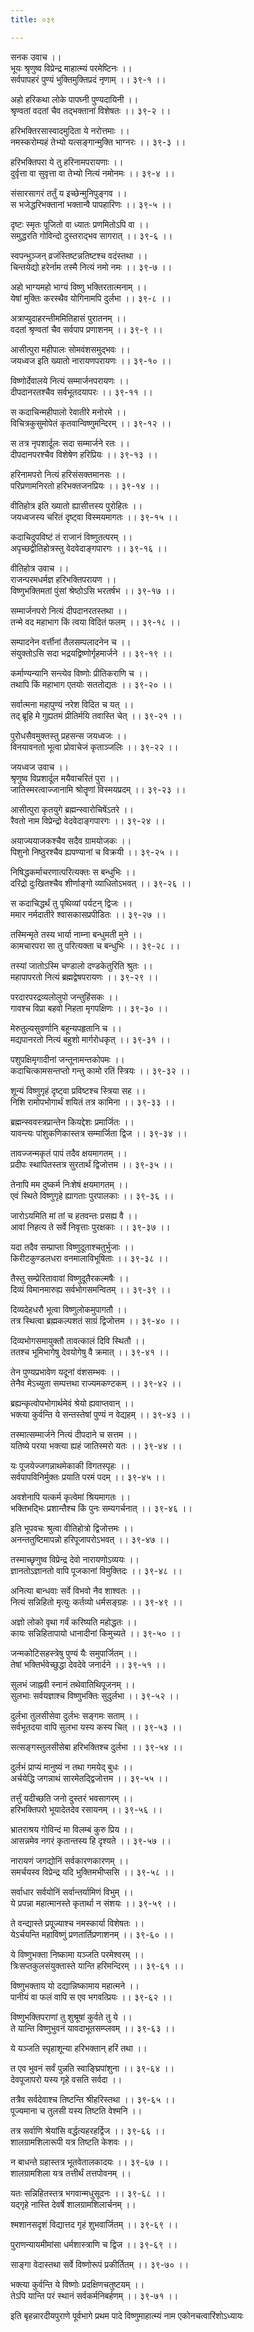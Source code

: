 ```yaml
---
title: ०३९

---
```

सनक उवाच ।।  
भूयः श्रृणुष्व विप्रेन्द्र माहात्म्यं परमेष्टिनः ।।  
सर्वपापहरं पुण्यं भुक्तिमुक्तिप्रदं नृणाम् ।। ३९-१ ।।  
  
अहो हरिकथा लोके पापघ्नी पुण्यदायिनी ।।  
श्रृण्वतां वदतां चैव तद्भक्तानां विशेषतः ।। ३९-२ ।।  
  
हरिभक्तिरसास्वादमुदिता ये नरोत्तमाः ।।  
नमस्करोम्यहं तेभ्यो यत्सङ्गान्मुक्ति भाग्नरः ।। ३९-३ ।।  
  
हरिभक्तिपरा ये तु हरिनामपरायणाः ।।  
दुर्वृत्ता वा सुवृत्ता वा तेभ्यो नित्यं नमोनमः ।। ३९-४ ।।  
  
संसारसागरं तर्तुं य इच्छेन्मुनिपुङ्गव ।।  
स भजेद्धरिभक्तानां भक्तान्वै पापहारिणः ।। ३९-५ ।।  
  
दृष्टः स्मृतः पूजितो वा ध्यातः प्रणमितोऽपि वा ।।  
समुद्धरति गोविन्दो दुस्तराद्भव सागरात् ।। ३९-६ ।।  
  
स्वपन्भुञ्जन् व्रजंस्तिष्टन्नतिष्टश्च वदंस्तथा ।।  
चिन्तयेद्यो हरेर्नाम तस्मै नित्यं नमो नमः ।। ३९-७ ।।  
  
अहो भाग्यमहो भाग्यं विष्णु भक्तिरतात्मनाम् ।।  
येषां मुक्तिः करस्थैव योगिनामपि दुर्लभा ।। ३९-८ ।।  
  
अत्राप्युदाहरन्तीममितिहासं पुरातनम् ।।  
वदतां श्रृण्वतां चैव सर्वपाप प्रणाशनम् ।। ३९-९ ।।  
  
आसीत्पुरा महीपालः सोमवंशसमुद्भवः ।।  
जयध्वज इति ख्यातो नारायणपरायणः ।। ३९-१० ।।  
  
विष्णोर्देवालये नित्यं सम्मार्जनपरायणः ।।  
दीपदानरतश्चैव सर्वभूतदयापरः ।। ३९-११ ।।  
  
स कदाचिन्महीपालो रेवातीरे मनोरमे ।।  
विचित्रकुसुमोपेतं कृतवान्विष्णुमन्दिरम् ।। ३९-१२ ।।  
  
स तत्र नृपशार्दूलः सदा सम्मार्जने रतः ।।  
दीपदानपरश्चैव विशेषेण हरिप्रियः ।। ३९-१३ ।।  
  
हरिनामपरो नित्यं हरिसंसक्तमानसः ।।  
परिप्रणामनिरतो हरिभक्तजनप्रियः ।। ३९-१४ ।।  
  
वीतिहोत्र इति ख्यातो ह्यासीत्तस्य पुरोहितः ।।  
जयध्वजस्य चरितं दृष्ट्वा विस्मयमागतः ।। ३९-१५ ।।  
  
कदाचिदुपविष्टं तं राजानं विष्णुतत्परम् ।।  
अपृच्छद्वीतिहोत्रस्तु वेदवेदाङ्गपारगः ।। ३९-१६ ।।  
  
वीतिहोत्र उवाच ।।  
राजन्परमधर्मज्ञ हरिभक्तिपरायण ।।  
विष्णुभक्तिमतां पुंसां श्रेष्ठोऽसि भरतर्षभ ।। ३९-१७ ।।  
  
सम्मार्जनपरो नित्यं दीपदानरतस्तथा ।।  
तन्मे वद महाभाग किं त्वया विदितं फलम् ।। ३९-१८ ।।  
  
सम्पादनेन वर्त्तीनां तैलसम्पलादनेन च ।।  
संयुक्तोऽसि सदा भद्रयद्विष्णोर्गृहमार्जने ।। ३९-१९ ।।  
  
कर्माण्यन्यानि सन्त्येव विष्णोः प्रीतिकराणि च ।।  
तथापि किं महाभाग एतयोः सततोद्यतः ।। ३९-२० ।।  
  
सर्वात्मना महापुण्यं नरेश विदित च यत् ।।  
तद् ब्रूहि मे गुह्यतमं प्रीतिर्मयि तवास्ति चेत् ।। ३९-२१ ।।  
  
पुरोधसैवमुक्तस्तु प्रहसन्स जयध्वजः ।।  
विनयावनतो भूत्वा प्रोवाचेजं कृताञ्जलिः ।। ३९-२२ ।।  
  
जयध्वज उवाच ।।  
श्रृणुष्व विप्रशार्दूल मयैवाचरितं पुरा ।।  
जातिस्मरत्वाज्जानामि श्रोतॄणां विस्मयप्रदम् ।। ३९-२३ ।।  
  
आसीत्पुरा कृतयुगे ब्रह्मन्स्वारोचिषेंऽतरे ।।  
रैवतो नाम विप्रेन्द्रो वेदवेदाङ्गपारगः ।। ३९-२४ ।।  
  
अयाज्ययाजकश्चैव सदैव ग्रामयोजकः ।।  
पिशुनो निष्ठुरश्चैव ह्यपण्यानां च विक्रयी ।। ३९-२५ ।।  
  
निषिद्धकर्माचरणात्परित्यक्तः स बन्धुभिः ।।  
दरिद्रो दुःखितश्चैव शीर्णाङ्गो व्याधितोऽभवत् ।। ३९-२६ ।।  
  
स कदाचिद्धर्थं तु पृथिव्यां पर्यटन् द्विजः ।।  
ममार नर्मदातीरे श्वासकासप्रपीडितः ।। ३९-२७ ।।  
  
तस्मिन्मृते तस्य भार्या नाम्ना बन्धुमती मुने ।।  
कामचारपरा सा तु परित्यक्ता च बन्धुभिः ।। ३९-२८ ।।  
  
तस्यां जातोऽस्मि चण्डालो दण्डकेतुरिति श्रुतः ।।  
महापापरतो नित्यं ब्रह्मद्वेषपरायणः ।। ३९-२९ ।।  
  
परदारपरद्रव्यलोलुपो जन्तुहिंसकः ।।  
गावश्च विप्रा बहवो निहता मृगपक्षिणः ।। ३९-३० ।।  
  
मेरुतुल्यसुवर्णानि बहून्यपहृतानि च ।।  
मद्यपानरतो नित्यं बहुशो मार्गरोधकृत् ।। ३९-३१ ।।  
  
पशुपक्षिमृगादीनां जन्तूनामन्तकोपमः ।।  
कदाचित्कामसन्तप्तो गन्तु कामो रतिं स्त्रियः ।। ३९-३२ ।।  
  
शून्यं विष्णुगृहं दृष्ट्वा प्रविष्टश्च स्त्रिया सह ।।  
निशि रामोपभोगार्थं शयितं तत्र कामिना ।। ३९-३३ ।।  
  
ब्रह्मन्स्ववस्त्रप्रान्तेन कियद्देशः प्रमार्जितः ।।  
यावन्त्यः पांशुकणिकास्तत्र सम्मार्जिता द्विज ।। ३९-३४ ।।  
  
तावज्जन्मकृतं पापं तदैव क्षयमागतम् ।।  
प्रदीपः स्थापितस्तत्र सुरतार्थं द्विजोत्तम ।। ३९-३५ ।।  
  
तेनापि मम दुष्कर्म निःशेषं क्षयमागतम् ।।  
एवं स्थिते विष्णुगृहे ह्यागताः पुरपालकाः ।। ३९-३६ ।।  
  
जारोऽयमिति मां तां च हतवन्तः प्रसह्य वै ।।  
आवां निहत्य ते सर्वे निवृत्ताः पुरक्षकाः ।। ३९-३७ ।।  
  
यदा तदैव सम्प्राप्ता विष्णुदूताश्चतुर्भुजाः ।।  
किरीटकुण्डलधरा वनमालाविभूषिताः ।। ३९-३८ ।।  
  
तैस्तु सम्प्रेरितावावां विष्णुदूतैरकल्मषैः ।।  
दिव्यं विमानमारुह्य सर्वभोगसमन्वितम् ।। ३९-३९ ।।  
  
दिव्यदेहधरौ भूत्वा विष्णुलोकमुपागतौ ।।  
तत्र स्थित्वा ब्रह्मकल्पशतं साग्रं द्विजोत्तम ।। ३९-४० ।।  
  
दिव्यभोगसमायुक्तौ तावत्कालं दिवि स्थितौ ।।  
ततश्च भूमिभागेषु देवयोगेषु वै क्रमात् ।। ३९-४१ ।।  
  
तेन पुण्यप्रभावेण यदूनां वंशसम्भवः ।।  
तेनैव मेऽच्युता सम्पत्तथा राज्यमकण्टकम् ।। ३९-४२ ।।  
  
ब्रह्यन्कृत्वोपभोगार्थमेवं श्रेयो ह्यवाप्तवान् ।।  
भक्त्या कुर्वन्ति ये सन्तस्तेषां पुण्यं न वेद्यहम् ।। ३९-४३ ।।  
  
तस्मात्सम्मार्जने नित्यं दीपदाने च सत्तम ।।  
यतिष्ये परया भक्त्या ह्यहं जातिस्मरो यतः ।। ३९-४४ ।।  
  
यः पूजयेज्जगन्नाथमेकाकी विगतस्पृहः ।।  
सर्वपापविनिर्मुक्तः प्रयाति परमं पदम् ।। ३९-४५ ।।  
  
अवशेनापि यत्कर्म कृत्वेमां श्रियमागतः ।।  
भक्तिभद्भिः प्रशान्तैश्च किं पुनः सम्यगर्चनात् ।। ३९-४६ ।।  
  
इति भूपवचः श्रुत्वा वीतिहोत्रो द्विजोत्तमः ।।  
अनन्ततुष्टिमापन्नो हरिपूजापरोऽभवत् ।। ३९-४७ ।।  
  
तस्माच्छृणुष्व विप्रेन्द्र देवो नारायणोऽव्ययः ।।  
ज्ञानतोऽज्ञानतो वापि पूजकानां विमुक्तिदः ।। ३९-४८ ।।  
  
अनित्या बान्धवाः सर्वे विभवो नैव शाश्वतः ।।  
नित्यं सन्निहितो मृत्युः कर्तव्यो धर्मसङ्ग्रहः ।। ३९-४९ ।।  
  
अज्ञो लोको वृथा गर्वं करिष्यति महोद्धतः ।।  
कायः सन्निहितापायो धानादीनां किमुच्यते ।। ३९-५० ।।  
  
जन्मकोटिसहस्त्रेषु पुण्यं यैः समुपार्जितम् ।।  
तेषां भक्तिर्भवेच्छुद्धा देवदेवे जनार्दने ।। ३९-५१ ।।  
  
सुलभं जाह्नवी स्नानं तथेवातिथिपूजनम् ।।  
सुलभाः सर्वयज्ञाश्च विष्णुभक्तिः सुदुर्लभा ।। ३९-५२ ।।  
  
दुर्लभा तुलसीसेवा दुर्लभः सङ्गमः सताम् ।।  
सर्वभूतदया वापि सुलभा यस्य कस्य चित् ।। ३९-५३ ।।  
  
सत्सङ्गस्तुलसीसेबा हरिभक्तिश्च दुर्लभा ।। ३९-५४ ।।  
  
दुर्लभं प्राप्यं मानुष्यं न तथा गमयेद् बुधः ।।  
अर्चयेद्धि जगन्नाथं सारमेतद्द्विजोत्तम ।। ३९-५५ ।।  
  
तर्त्तुं यदीच्छति जनो दुस्तरं भवसागरम् ।।  
हरिभक्तिपरो भूयादेतदेव रसायनम् ।। ३९-५६ ।।  
  
भ्रातराश्रय गोविन्दं मा विलम्बं कुरु प्रिय ।।  
आसन्नमेव नगरं कृतान्तस्य हि दृश्यते ।। ३९-५७ ।।  
  
नारायणं जगद्योनिं सर्वकारणकारणम् ।।  
समर्चयस्व विप्रेन्द्र यदि भुक्तिमभीप्ससि ।। ३९-५८ ।।  
  
सर्वाधार सर्वयोनिं सर्वान्तर्यामिणं विभुम् ।।  
ये प्रपन्ना महात्मानस्ते कृतार्था न संशयः ।। ३९-५९ ।।  
  
ते वन्द्यास्ते प्रपूज्याश्च नमस्कार्या विशेषतः ।।  
येऽर्चयन्ति महाविष्णुं प्रणतार्तिप्रणाशनम् ।। ३९-६० ।।  
  
ये विष्णुभक्ता निष्कामा यञ्जति परमेश्वरम् ।।  
त्रिःसप्तकुलसंयुक्तास्ते यान्ति हरिमन्दिरम् ।। ३९-६१ ।।  
  
विष्णुभक्ताय यो दद्यान्निष्कामाय महात्मने ।।  
पानीयं वा फलं वापि स एव भगवत्प्रियः ।। ३९-६२ ।।  
  
विष्णुभक्तिपराणां तु शुश्रूषां कुर्वते तु ये ।।  
ते यान्ति विष्णुभुवनं यावदाभूतसम्प्लवम् ।। ३९-६३ ।।  
  
ये यञ्जति स्पृहाशून्या हरिभक्तान् हरिं तथा ।।  
  
त एव भुवनं सर्वं पुन्नति स्वाङ्घ्रिपांशुना ।। ३९-६४ ।।  
देवपूजापरो यस्य गृहे वसति सर्वदा ।।  
  
तत्रैव सर्वदेवाश्च तिष्टन्ति श्रीहरिस्तथा ।। ३९-६५ ।।  
पूज्यमाना च तुलसी यस्य तिष्टति वेश्मनि ।।  
  
तत्र सर्वाणि श्रेयांसि वर्द्धत्यहरहर्द्विज ।। ३९-६६ ।।  
शालग्रामशिलारूपी यत्र तिष्टति केशवः ।।  
  
न बाधन्ते ग्रहास्तत्र भूतवेतालकादयः ।। ३९-६७ ।।  
शालग्रामशिला यत्र तत्तीर्थं तत्तपोवनम् ।।  
  
यतः सन्निहितस्तत्र भगवान्मधुसूदनः ।। ३९-६८ ।।  
यद्गृहे नास्ति देवर्षे शालग्रामशिलार्चनम् ।।  
  
श्मशानसदृशं विद्यात्तद गृहं शुभवार्जितम् ।। ३९-६९ ।।  
  
पुराणन्यायमीमांसा धर्मशास्त्राणि च द्विज ।। ३९-६९ ।।  
  
साङ्गा वेदास्तथा सर्वे विष्णोरूपं प्रकीर्तितम् ।। ३९-७० ।।  
  
भक्त्या कुर्वन्ति ये विष्णोः प्रदक्षिणचतुष्टयम् ।।  
तेऽपि यान्ति परं स्थानं सर्वकर्मनिबर्हणम् ।। ३९-७१ ।।  
  
इति बृहन्नारदीयपुराणे पूर्वभागे प्रथम पादे विष्णुमाहात्म्यं नाम एकोनचत्वारिंशोऽध्यायः